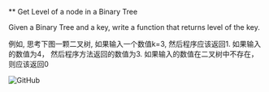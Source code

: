 

** Get Level of a node in a Binary Tree

Given a Binary Tree and a key, write a function that returns level of the key.

例如, 思考下图一颗二叉树, 如果输入一个数值k=3, 然后程序应该返回1. 如果输入的数值为4， 然后程序方法返回的数值为3. 如果输入的数值在二叉树中不存在，则应该返回0 


![GitHub](https://github.com/huanjulu/Data-Structure-And-Algorithm/blob/master/Binary%20Tree/Calculate%20Minmum%20Depth%20Of%20Tree%20copy/tree122.gif)






